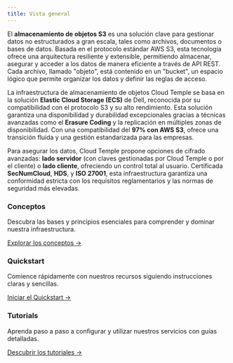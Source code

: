 ```yaml
---
title: Vista general
---
```


El **almacenamiento de objetos S3** es una solución clave para gestionar datos no estructurados a gran escala, tales como archivos, documentos o bases de datos. Basada en el protocolo estándar AWS S3, esta tecnología ofrece una arquitectura resiliente y extensible, permitiendo almacenar, asegurar y acceder a los datos de manera eficiente a través de API REST. Cada archivo, llamado "objeto", está contenido en un "bucket", un espacio lógico que permite organizar los datos y definir las reglas de acceso.

La infraestructura de almacenamiento de objetos Cloud Temple se basa en la solución **Elastic Cloud Storage (ECS)** de Dell, reconocida por su compatibilidad con el protocolo S3 y su alto rendimiento. Esta solución garantiza una disponibilidad y durabilidad excepcionales gracias a técnicas avanzadas como el **Erasure Coding** y la replicación en múltiples zonas de disponibilidad. Con una compatibilidad del **97% con AWS S3**, ofrece una transición fluida y una gestión estandarizada para las empresas.

Para asegurar los datos, Cloud Temple propone opciones de cifrado avanzadas: **lado servidor** (con claves gestionadas por Cloud Temple o por el cliente) o **lado cliente**, ofreciendo un control total al usuario. Certificada **SecNumCloud**, **HDS**, y **ISO 27001**, esta infraestructura garantiza una conformidad estricta con los requisitos reglamentarios y las normas de seguridad más elevadas.


<div class="card-grid">
  <div class="card">
    <h3>Conceptos</h3>
    <p>Descubra las bases y principios esenciales para comprender y dominar nuestra infraestructura.</p>
    <a href="./oss/concepts" class="card-link">Explorar los conceptos &rarr;</a>
  </div>
  <div class="card">
    <h3>Quickstart</h3>
    <p>Comience rápidamente con nuestros recursos siguiendo instrucciones claras y sencillas.</p>
    <a href="./oss/quickstart" class="card-link">Iniciar el Quickstart &rarr;</a>
  </div>
    <div class="card">
    <h3>Tutorials</h3>
    <p>Aprenda paso a paso a configurar y utilizar nuestros servicios con guías detalladas.</p>
    <a href="./oss/tutorials" class="card-link">Descubrir los tutoriales &rarr;</a>
  </div>
</div>
